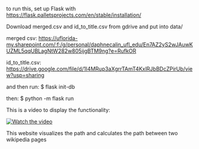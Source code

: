 to run this, set up Flask with 
https://flask.palletsprojects.com/en/stable/installation/

Download merged.csv and id_to_title.csv from gdrive and put into data/

merged csv:
https://uflorida-my.sharepoint.com/:f:/g/personal/daphnecalin_ufl_edu/En7AZ2yS2wJAuwKUZML5qqUBLagNtW282w805ijgBTM9ng?e=RufkOR

id_to_title.csv:
https://drive.google.com/file/d/1I4MRup3aXgrrTAmT4KxlRJbBDcZPirUb/view?usp=sharing

and then run:
$ flask init-db

then:
$ python -m flask run

This is a video to display the functionality:

[![Watch the video](https://img.youtube.com/vi/hYe7pXO5Oxw/0.jpg)](https://www.youtube.com/watch?v=hYe7pXO5Oxw)

This website visualizes the path and calculates the path between two wikipedia pages
